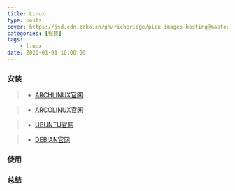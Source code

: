 ```yaml
---
title: Linux
type: posts
cover: https://jsd.cdn.zzko.cn/gh/richbridge/picx-images-hosting@master/thumbnail/audit.avif
categories: [程技]
tags:
    - linux
date: 2020-01-01 10:00:00
---
```


### 安装
> * [ARCHLINUX官网](https://archlinux.org/)

> * [ARCOLINUX官网](https://arcolinux.com/)

> * [UBUNTU官网](https://www.ubuntu.com)

> * [DEBIAN官网](https://www.debian.org/)

### 使用

### 总结